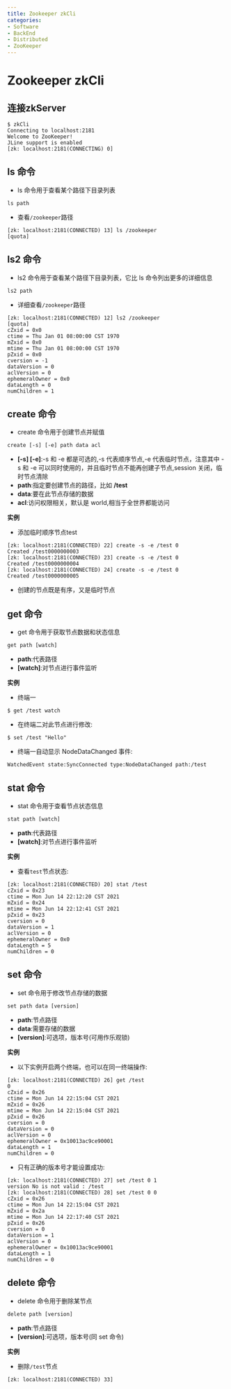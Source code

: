 ```yaml
---
title: Zookeeper zkCli
categories:
- Software
- BackEnd
- Distributed
- ZooKeeper
---
```

# Zookeeper zkCli

## 连接zkServer

```shell
$ zkCli
Connecting to localhost:2181
Welcome to ZooKeeper!
JLine support is enabled
[zk: localhost:2181(CONNECTING) 0]
```

## ls 命令

- ls 命令用于查看某个路径下目录列表

```
ls path
```

- 查看`/zookeeper`路径

```
[zk: localhost:2181(CONNECTED) 13] ls /zookeeper
[quota]
```

## ls2 命令

- ls2 命令用于查看某个路径下目录列表，它比 ls 命令列出更多的详细信息

```
ls2 path
```

- 详细查看`/zookeeper`路径

```
[zk: localhost:2181(CONNECTED) 12] ls2 /zookeeper
[quota]
cZxid = 0x0
ctime = Thu Jan 01 08:00:00 CST 1970
mZxid = 0x0
mtime = Thu Jan 01 08:00:00 CST 1970
pZxid = 0x0
cversion = -1
dataVersion = 0
aclVersion = 0
ephemeralOwner = 0x0
dataLength = 0
numChildren = 1
```

## create 命令

- create 命令用于创建节点并赋值

```
create [-s] [-e] path data acl
```

- **[-s] [-e]**:-s 和 -e 都是可选的,-s 代表顺序节点,-e 代表临时节点，注意其中 -s 和 -e 可以同时使用的，并且临时节点不能再创建子节点,session 关闭，临时节点清除
- **path**:指定要创建节点的路径，比如 **/test**
- **data**:要在此节点存储的数据
- **acl**:访问权限相关，默认是 world,相当于全世界都能访问

**实例**

- 添加临时顺序节点test

```
[zk: localhost:2181(CONNECTED) 22] create -s -e /test 0
Created /test0000000003
[zk: localhost:2181(CONNECTED) 23] create -s -e /test 0
Created /test0000000004
[zk: localhost:2181(CONNECTED) 24] create -s -e /test 0
Created /test0000000005
```

- 创建的节点既是有序，又是临时节点

## get 命令

- get 命令用于获取节点数据和状态信息

```
get path [watch]
```

- **path**:代表路径
- **[watch]**:对节点进行事件监听

**实例**

- 终端一

```
$ get /test watch
```

- 在终端二对此节点进行修改:

```
$ set /test "Hello"
```

- 终端一自动显示 NodeDataChanged 事件:

```shell
WatchedEvent state:SyncConnected type:NodeDataChanged path:/test
```

## stat 命令

- stat 命令用于查看节点状态信息

```
stat path [watch]
```

- **path**:代表路径
- **[watch]**:对节点进行事件监听

**实例**

- 查看`test`节点状态:

```
[zk: localhost:2181(CONNECTED) 20] stat /test
cZxid = 0x23
ctime = Mon Jun 14 22:12:20 CST 2021
mZxid = 0x24
mtime = Mon Jun 14 22:12:41 CST 2021
pZxid = 0x23
cversion = 0
dataVersion = 1
aclVersion = 0
ephemeralOwner = 0x0
dataLength = 5
numChildren = 0
```

## set 命令

- set 命令用于修改节点存储的数据

```
set path data [version]
```

- **path**:节点路径
- **data**:需要存储的数据
- **[version]**:可选项，版本号(可用作乐观锁)

**实例**

- 以下实例开启两个终端，也可以在同一终端操作:

```
[zk: localhost:2181(CONNECTED) 26] get /test
0
cZxid = 0x26
ctime = Mon Jun 14 22:15:04 CST 2021
mZxid = 0x26
mtime = Mon Jun 14 22:15:04 CST 2021
pZxid = 0x26
cversion = 0
dataVersion = 0
aclVersion = 0
ephemeralOwner = 0x10013ac9ce90001
dataLength = 1
numChildren = 0
```

- 只有正确的版本号才能设置成功:

```
[zk: localhost:2181(CONNECTED) 27] set /test 0 1
version No is not valid : /test
[zk: localhost:2181(CONNECTED) 28] set /test 0 0
cZxid = 0x26
ctime = Mon Jun 14 22:15:04 CST 2021
mZxid = 0x2a
mtime = Mon Jun 14 22:17:40 CST 2021
pZxid = 0x26
cversion = 0
dataVersion = 1
aclVersion = 0
ephemeralOwner = 0x10013ac9ce90001
dataLength = 1
numChildren = 0
```

## delete 命令

- delete 命令用于删除某节点

```
delete path [version]
```

- **path**:节点路径
- **[version]**:可选项，版本号(同 set 命令)

**实例**

- 删除`/test`节点

```
[zk: localhost:2181(CONNECTED) 33]
```